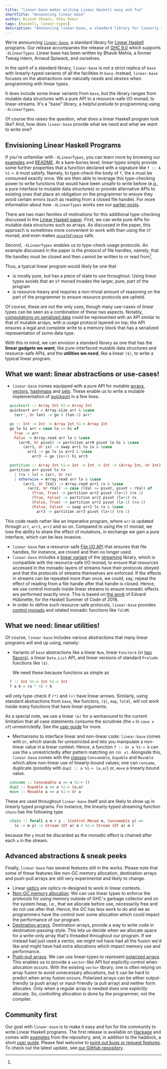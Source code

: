 ```yaml
---
title: "linear-base makes writing Linear Haskell easy and fun"
shortTitle: "Announcing linear-base"
author: Divesh Otwani, Utku Demir
tags: [haskell, linear-types]
description: "Announcing linear-base, a standard library for linearly typed Haskell programs."
---
```


We're announcing [`linear-base`][linear-base-hackage],
a standard library for [Linear Haskell][learn-linear] programs.
Our release accompanies the release of [GHC
9.0][ghc-release] which supports `-XLinearTypes`. Linear base has been
written by Bhavik Mehta, a former Tweag intern, Arnaud Spiwack, and ourselves.

In the spirit of a standard library, `linear-base` is not a strict replica of
`base` with linearly-typed variants of all the facilities in `base`. Instead,
`linear-base` focuses on the abstractions one naturally _needs_ and _desires_
when programming with linear types.

It does include some linear variants from `base`, but the library
ranges from mutable data structures with a pure API to a resource-safe I/O
monad, to linear-streams. It's a "base" library, a helpful
prelude to programming using `-XLinearTypes`.

Of course this raises the question, what does a linear Haskell program look like?
And, how does `linear-base` provide what we _need_ and what we _want_ to write one?

## Envisioning Linear Haskell Programs

If you're unfamiliar with `-XLinearTypes`, you can learn more by
browsing our
[examples][linear-base-ex] and [README][learn-linear].
At a bare-bones level, linear types simply
provide some further properties that a function declared with a signature like `f :: A %1-> B` must satisfy. Namely, to type-check the body of `f`,
the `A` must be consumed exactly once. We are then able to leverage this
type-checking power to write functions that would have been unsafe to write
before (e.g., a pure interface to mutable data structures) or provide
alternative APIs to existing ones that place an obligation on the programmer to
ensure they avoid certain errors (such as reading from a closed file handle).
For more information about how `-XLinearTypes` works see our [earlier
posts][linear-posts].

There are two main families of motivations for this additional type-checking discussed
in the [Linear Haskell paper][lh-paper]. First, we can write pure
APIs for mutable data structures such as arrays. As discussed in the paper,
this approach is sometimes more convenient to work with than using the
`ST` monad, and even makes [`unsafeFreeze`](https://hackage.haskell.org/package/array-0.5.4.0/docs/Data-Array-Unsafe.html#v:unsafeFreeze) safe.

Second, `-XLinearTypes` enables us to type-check usage protocols.
An example discussed in the paper is the protocol of file handles, namely, that
file handles must be closed and then cannot be written to or read from[^1].

Thus, a typical linear program would likely be one that

- is mostly pure, but has a piece of state to use throughout. Using
  linear types avoids that an `ST` monad invades
  the larger, pure, part of the program
- is resource-heavy and requires a non-trivial amount of reasoning on the part
  of the programmer to ensure resource protocols are upheld.

[^1]:
  Of course, these are not the only uses, though many use-cases of
  linear types can be seen as a combination of these two
  aspects. Notably, [computations on serialized data][packed-post]
  could be represented with an API similar to that of mutable arrays,
  with a usage protocol layered on top;
  the API ensures a legal and complete write to a memory block that
  has a serialized representation of some data type.

With this in mind, we can envision a standard library as one that has the
**linear gadgets we _want_**, like pure-interfaced mutable data structures and
resource-safe APIs, and the **utilities we _need_**, like a linear `($)`, to
write a typical linear program.

## What we want: linear abstractions or use-cases!

- `linear-base` comes equipped with a pure API for mutable [arrays][lb-array],
  [vectors][lb-vector], [hashmaps][lb-hmap] and [sets][lb-set].
  These enable us to write a mutable implementation of
  [quicksort][lb-qsort] in a few lines:

```hs
  quicksort :: Array Int %1-> Array Int
  quicksort arr = Array.size arr & \case
    (arr', Ur len) -> go 0 (len-1) arr'

  go :: Int -> Int -> Array Int %1-> Array Int
  go lo hi arr = case lo >= hi of
    True -> arr
    False -> Array.read arr lo & \case
      (arr0, Ur pivot) -> partition arr0 pivot lo hi & \case
        (arr1, Ur ix) -> swap arr1 lo ix & \case
          arr2 -> go lo ix arr2 & \case
            arr3 -> go (ix+1) hi arr3

  partition :: Array Int %1-> Int -> Int -> Int -> (Array Int, Ur Int)
  partition arr pivot lx rx
    | (rx < lx) = (arr, Ur rx)
    | otherwise = Array.read arr lx & \case
        (arr1, Ur lVal) -> Array.read arr1 rx & \case
          (arr2, Ur rVal) -> case (lVal <= pivot, pivot < rVal) of
            (True, True) -> partition arr2 pivot (lx+1) (rx-1)
            (True, False) -> partition arr2 pivot (lx+1) rx
            (False, True) -> partition arr2 pivot (lx-1) (rx-1)
            (False, False) -> swap arr2 lx rx & \case
              arr3 -> partition arr3 pivot (lx+1) (rx-1)
```

This code reads rather like an imperative
program, where `arr` is updated through `arr`, `arr1`, `arr2` and so on.
Compared to using the `ST` monad, we lose the ability to share the
effect of mutations, in exchange we gain a pure interface, which can
be less invasive.

- `linear-base` has a resource-safe [File I/O API][lb-rio] that ensures that file
  handles, for instance, are closed and then no longer used.
- `linear-base` includes a [linear variant][lb-streaming] of the
  [streaming][streaming] library, which is compatible with the
  resource-safe I/O monad, to ensure that resources accessed in the
  monadic layers of streams have their protocols obeyed and that the protocols
  of streams themselves are enforced. If the effects in streams can be repeated
  more than once, we could, say, repeat the effect of reading from a file handle
  after that handle is closed. Hence, we use control monads inside linear streams
  to ensure monadic effects are performed exactly once. This is based
  on
  [the work][stream-post] of Edvard Hübinette, for the Haskell Summer
  of Code of 2018.
- In order to define such resource-safe protocols, `linear-base` provides
  [control monads][lb-cmonad] and related monadic functions like `foldM`.

## What we need: linear utilities!

Of course, `linear-base` includes various abstractions that many
linear programs will end up using, namely:

- Variants of `base` abstractions like a linear `Num`, linear `Functor`s (in [two
  flavors][functors-post]), a linear `Data.List` API, and linear versions of
  standard `Prelude` functions like `($)`.

  We need these because functions as simple as

```hs
  f :: Int %1-> Int %1-> Int
  f a b = (a * 4) + b
```

will only type-check if `(*)` and `(+)` have linear arrows. Similarly, using
standard abstractions from `base`, like functors, `($)`, `map`, `foldl`, will
not work inside many functions that have linear arguments.

As a special note, we use a linear `(&)` for a workaround to the
current limitation that all case statements consume the scrutinee (the `x` in
`case x of`) unrestrictedly. See the [user guide][linear-base-guide] for more.

- Mechanisms to interface linear and non-linear code: `linear-base` comes with
  `Ur`, which stands for unrestricted and lets you manipulate a
  non-linear value in a linear context.
  Hence, a function `f :: Ur a %1-> b` can use the `a`
  unrestrictedly after pattern matching on `(Ur x)`. Alongside this,
  `linear-base` comes with the [classes][lb-ur] `Consumable`, `Dupable` and
  `Movable` which allow non-linear use of linearly-bound values; one can
  `consume`, duplicate (possibly with `dup2 :: a %1-> (a,a)`) or, `move` a
  linearly bound value.

```hs
  consume :: Consumable a => a %1-> ()
  dup2 :: Dupable a => a %1-> (a,a)
  move :: Movable a => a %1-> Ur a
```

These are used throughout `linear-base` itself and are likely to
show up in linearly typed programs. For instance,
the linearly-typed streaming function `chain` has
the following type

```hs
  chain :: forall a m r y . (Control.Monad m, Consumable y) =>
    (a -> m y) -> Stream (Of a) m r %1-> Stream (Of a) m r
```

because the `y` must be discarded as the monadic effect is chained
after each `a` in the stream.

## Advanced abstractions \& sneak peeks

Finally, `linear-base` has several features still in the works. Please note
that some of these features like non-GC memory allocation, destination arrays
and push-pull arrays are still very experimental and likely to change.

- Linear [optics][lb-optics] are optics re-designed to work in linear contexts.
- [Non-GC memory allocation][lb-marshall]. We can use linear types to enforce the protocols for
  using memory outside of GHC's garbage collector and on the system heap, i.e., that
  we allocate before use, necessarily free and do not use after that. Hence, the GC has
  less work to do and we as programmers have the control over some allocation which
  could impact the performance of our program.
- [Destination arrays][lb-dest]. Destination arrays, provide a way to write code in
  destination-passing-style. This lets us decide when we allocate space
  for a write-only array that's threaded throughout our program. If we instead
  had just used a vector, we might not have had all the fusion we'd like and might
  have had extra allocations which impact memory use and performance.
- [Push-pull arrays][lb-push-pull]. We can use linear-types to represent
  [polarized arrays][polarized-link]. This enables us to provide a `vector`-like
  API but explicitly control when allocation occurs. With the existing
  `vector` library, one is often relying on array fusion to avoid
  unnecessary allocations, but it can be hard to predict when array
  fusion occurs. Polarized arrays can be either
  output-friendly (a push array) or input-friendly (a pull
  array) and neither form allocates. Only when a regular array is needed does
  one _explicitly_ allocate. So, controlling allocation is done by
  the programmer, not the compiler.

## Community first

Our goal with `linear-base` is to make it easy and fun for the community to
write Linear Haskell programs. The first release is available on
[Hackage][linear-base-hackage] and comes with [examples][linear-base-ex] from
the repository, and, in addition to the haddock, a short [user
guide][linear-base-guide]. Please feel welcome to [point out bugs or request
features][linear-base-issues]. To check out the latest update, see [our GitHub
repository][linear-base-github].

[ghc-release]: https://gitlab.haskell.org/ghc/ghc/-/wikis/status/ghc-9.0.1
[linear-base-guide]: https://github.com/tweag/linear-base/blob/master/docs/USER_GUIDE.md
[learn-linear]: https://github.com/tweag/linear-base#learning-about--xlineartypes
[linear-posts]: https://www.tweag.io/blog/tags/linear-types/
[linear-types-journey]: https://www.tweag.io/blog/2020-06-19-linear-types-merged/
[linear-base-hackage]: http://hackage.haskell.org/package/linear-base
[linear-base-github]: https://github.com/tweag/linear-base
[linear-base-issues]: https://github.com/tweag/linear-base/issues
[lh-paper]: https://arxiv.org/abs/1710.09756
[linear-base-ex]: https://github.com/tweag/linear-base/tree/master/examples
[packed-post]: https://www.tweag.io/blog/2017-08-24-linear-types-packed-data/
[lb-qsort]: https://github.com/tweag/linear-base/blob/quicksort/examples/Simple/Quicksort.hs
[lb-vector]: https://github.com/tweag/linear-base/blob/master/src/Data/Vector/Mutable/Linear.hs
[lb-hmap]: https://github.com/tweag/linear-base/blob/master/src/Data/HashMap/Linear.hs
[lb-set]: https://github.com/tweag/linear-base/blob/master/src/Data/Set/Mutable/Linear.hs
[lb-array]: https://github.com/tweag/linear-base/blob/master/src/Data/Array/Mutable/Linear.hs
[lb-rio]: https://github.com/tweag/linear-base/blob/master/src/System/IO/Resource.hs
[streaming]: https://hackage.haskell.org/package/streaming
[lb-streaming]: https://github.com/tweag/linear-base/tree/master/src/Streaming
[stream-post]: https://www.tweag.io/blog/2018-06-21-linear-streams/
[functors-post]: https://www.tweag.io/blog/2020-01-16-data-vs-control/
[lb-ur]: https://github.com/tweag/linear-base/blob/master/src/Data/Unrestricted/Linear.hs
[lb-cmonad]: https://github.com/tweag/linear-base/blob/master/src/Control/Functor/Linear.hs
[lb-optics]: https://github.com/tweag/linear-base/blob/master/src/Control/Optics/Linear/Internal.hs
[lb-marshall]: https://github.com/tweag/linear-base/blob/master/src/Foreign/Marshal/Pure.hs
[lb-dest]: https://github.com/tweag/linear-base/blob/master/src/Data/Array/Destination.hs
[lb-push-pull]: https://github.com/tweag/linear-base/blob/master/src/Data/Array/Polarized.hs
[polarized-link]: http://jyp.github.io/posts/controlled-fusion.html
